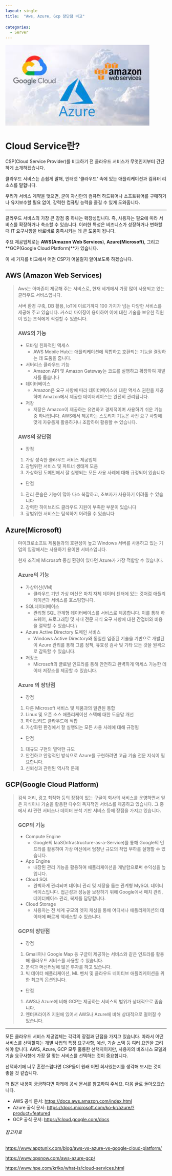 ```yaml
---
layout: single
title:  "Aws, Azure, Gcp 장단점 비교"

categories:
  - Server
---
```


<img src="../images/2024-02-15-aws-azure-gcp/aws azure gcp.jpg" alt="aws azure gcp" style="zoom:150%;" />

# Cloud Service란?

 CSP(Cloud Service Provider)를 비교하기 전 클라우드 서비스가 무엇인지부터 간단하게 소개하겠습니다.

클라우드 서비스는 손쉽게 말해, 인터넷 '클라우드' 속에 있는 애플리케이션과 컴퓨터 리소스를 말합니다. 

 우리가 서비스 계약을 맺으면, 굳이 자신만의 컴퓨터 하드웨어나 소프트웨어를 구매하거나 유지보수할 필요 없이, 강력한 컴퓨팅 능력을 즐길 수 있게 도와줍니다.

-------------------

 클라우드 서비스의 가장 큰 장점 중 하나는 확장성입니다. 즉, 사용자는 필요에 따라 서비스를 확장하거나 축소할 수 있습니다. 이러한 특성은 비즈니스가 성장하거나 변화할 때 IT 요구사항을 바로바로 충족시키는 데 큰 도움이 됩니다.

 주요 제공업체로는 **AWS(Amazon Web Services**), **Azure(Microsoft)**, 그리고 **GCP(Google Cloud Platform)**가 있습니다.

 이 세 가지를 비교해서 어떤 CSP가 어울릴지 알아보도록 하겠습니다.

## AWS (Amazon Web Services)

>Aws는 아마존이 제공해 주는 서비스로, 현재 세계에서 가장 많이 사용되고 있는 클라우드 서비스입니다.
>
>서버 환경 구축, DB 활용, IoT에 이르기까지 100 가지가 넘는 다양한 서비스를 제공해 주고 있습니다. 커스터 마이징이 용이하여 이에 대한 기술을 보유한 직원이 있는 조직에게 적절할 수 있습니다.
>
>### AWS의 기능
>
>+ 모바일 친화적인 액세스
>   + AWS Mobile Hub는 애플리케이션에 적합하고 호환되는 기능을 결정하는 데 도움을 줍니다.
>+ 서버리스 클라우드 기능
>   + Amazon API 및 Amazon Gateway는 코드를 실행하고 확장하여 개발자를 돕습니다
>+ 데이터베이스
>   + Amazon은 요구 사항에 따라 데이터베이스에 대한 액세스 권한을 제공하며 Amazon에서 제공한 데이터베이스는 완전히 관리됩니다.
>+ 저장
>   + 저장은 Amazon이 제공하는 유연하고 경제적이며 사용하기 쉬운 기능 중 하나입니다. AWS에서 제공하는 스토리지 기능은 사전 요구 사항에 맞게 자유롭게 활용하거나 조합하여 활용할 수 있습니다.
>
>### AWS의 장단점
>
>* 장점
>  1. 가장 성숙한 클라우드 서비스 제공업체
>  2. 광범위한 서비스 및 파트너 생태계 모음
>  3. 가상화된 도메인에서 잘 실행되는 모든 사용 사례에 대해 규정되어 있습니다
>* 단점
>  1. 관리 콘솔은 기능이 많아 다소 복잡하고, 초보자가 사용하기 어려울 수 있습니다
>  2. 강력한 하이브리드 클라우드 지원이 부족한 부분이 있습니다
>  3. 광범위한 서비스는 탐색하기 어려울 수 있습니다

## Azure(Microsoft)

>마이크로소프트 제품들과의 호환성이 높고 Windows 서버를 사용하고 있는 기업의 입장에서는 사용하기 용이한 서비스입니다.
>
>현재 조직에 Microsoft 중심 환경이 있다면 Azure가 가장 적합할 수 있습니다.
>
>### Azure의 기능 
>
>+ 가상머신(VM)
>   + 클라우드 기반 가상 머신은 마치 자체 데이터 센터에 있는 것처럼 애플리케이션과 서비스를 호스팅합니다.
>+ SQL데이터베이스
>   + 관리형 SQL 관계형 데이터베이스를 서비스로 제공합니다. 이를 통해 하드웨어, 프로그래밍 및 사내 전문 지식 요구 사항에 대한 간접비와 비용을 절약할 수 있습니다.\
>+ Azure Active Directory 도메인 서비스
>   + Windows Active Directory와 동일한 입증된 기술을 기반으로 개발된 이 Azure 관리를 통해 그룹 정책, 유효성 검사 및 기타 모든 것을 원격으로 감독할 수 있습니다. 
>+ 저장소
>   + Microsoft의 글로벌 인프라를 통해 안전하고 완벽하게 액세스 가능한 데이터 저장소를 제공할 수 있습니다.
>
>### Azure 의 장단점 
>
>+ 장점
>  1. 다른 Microsoft 서비스 및 제품과의 일관된 통합
>  2. Linux 및 오픈 소스 애플리케이션 스택에 대한 도움말 개선
>  3. 하이브리드 클라우드에 적합
>  4. 가상화된 환경에서 잘 실행되는 모든 사용 사례에 대해 규정됨
>+ 단점
>  1. 대규모 구현의 열악한 규모
>  2. 안전하고 안정적인 방식으로 Azure를 구현하려면 고급 기술 전문 지식이 필요합니다.
>  3. 신뢰성과 관련된 역사적 문제

## GCP(Google Cloud Platform)

>검색 처리, 광고 최적화 등의 장점이 있는 구글이 회사의 서비스를 운영하면서 얻은 지식이나 기술을 활용한 다수의 독자적인 서비스를 제공하고 있습니다.
>그 중에서 AI 관련 서비스나 데이터 분석 기반 서비스 등에 장점을 가지고 있습니다.
>
>### GCP의 기능
>
>+ Compute Engine
>   + Google의 IaaS(Infrastructure-as-a-Service)를 통해 Google의 인프라를 활용하여 가상 머신에서 엄청난 규모의 작업 부하를 실행할 수 있습니다.
>+ App Engine
>   + 내장된 관리 기능을 활용하여 애플리케이션을 개발함으로써 수익성을 높입니다.
>+ Cloud SQL
>   + 완벽하게 관리되며 데이터 관리 및 저장을 돕는 관계형 MySQL 데이터베이스입니다. 접근성과 성능을 보장하기 위해 Google에서 패치 관리, 데이터베이스 관리, 복제를 담당합니다.
>+ Cloud Storage
>   + 사용자는 전 세계 규모의 엣지 캐싱을 통해 어디서나 애플리케이션의 데이터에 빠르게 액세스할 수 있습니다.
>
>### GCP의 장단점
>
>+ 장점
>  1. Gmail이나 Google Map 등 구글이 제공하는 서비스와 같은 인프라를 활용해 클라우드 서비스를 사용할 수 있습니다.
>  2. 분석과 머신러닝에 많은 투자를 하고 있습니다.
>  3. 빅 데이터 애플리케이션, ML 벤처 및 클라우드 네이티브 애플리케이션을 위한 최고의 옵션입니다. 
>+ 단점
>  1. AWS나 Azure에 비해 GCP는 제공하는 서비스의 범위가 상대적으로 좁습니다.
>  2. 엔터프라이즈 지원에 있어서 AWS나 Azure에 비해 상대적으로 떨어질 수 있습니다.

------------------------

 모든 클라우드 서비스 제공업체는 각각의 장점과 단점을 가지고 있습니다. 따라서 어떤 서비스를 선택할지는 개별 사업의 특정 요구사항, 예산, 기술 스택 등 여러 요인을 고려해야 합니다. AWS, Azure, GCP 모두 훌륭한 선택지이지만, 사용자의 비즈니스 모델과 기술 요구사항에 가장 잘 맞는 서비스를 선택하는 것이 중요합니다.

 선택하기에 너무 혼란스럽다면 CSP들이 원래 어떤 회사였는지를 생각해 보시는 것이 좋을 것 같습니다.

 더 많은 내용이 궁금하다면 아래에 공식 문서를 참고하여 주세요. 다음 글로 돌아오겠습니다.

- AWS 공식 문서: https://docs.aws.amazon.com/index.html
- Azure 공식 문서: https://docs.microsoft.com/ko-kr/azure/?product=featured
- GCP 공식 문서: https://cloud.google.com/docs

###### 참고자료

https://www.apptunix.com/blog/aws-vs-azure-vs-google-cloud-platform/

https://www.opsnow.com/aws-azure-gcp/

https://www.hpe.com/kr/ko/what-is/cloud-services.html







